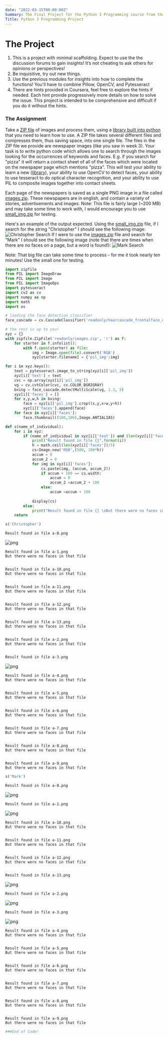 ```yaml
---
date: "2022-03-15T00:00:00Z"
Summary: The Final Project for the Python 3 Programming course from the University of Michigan
Title: Python 3 Programming Project
---
```

# The Project #
1. This is a project with minimal scaffolding. Expect to use the the discussion forums to gain insights! It’s not cheating to ask others for opinions or perspectives!
2. Be inquisitive, try out new things.
3. Use the previous modules for insights into how to complete the functions! You'll have to combine Pillow, OpenCV, and Pytesseract
4. There are hints provided in Coursera, feel free to explore the hints if needed. Each hint provide progressively more details on how to solve the issue. This project is intended to be comprehensive and difficult if you do it without the hints.

### The Assignment ###
Take a [ZIP file](https://en.wikipedia.org/wiki/Zip_(file_format)) of images and process them, using a [library built into python](https://docs.python.org/3/library/zipfile.html) that you need to learn how to use. A ZIP file takes several different files and compresses them, thus saving space, into one single file. The files in the ZIP file we provide are newspaper images (like you saw in week 3). Your task is to write python code which allows one to search through the images looking for the occurrences of keywords and faces. E.g. if you search for "pizza" it will return a contact sheet of all of the faces which were located on the newspaper page which mentions "pizza". This will test your ability to learn a new ([library](https://docs.python.org/3/library/zipfile.html)), your ability to use OpenCV to detect faces, your ability to use tesseract to do optical character recognition, and your ability to use PIL to composite images together into contact sheets.

Each page of the newspapers is saved as a single PNG image in a file called [images.zip](./readonly/images.zip). These newspapers are in english, and contain a variety of stories, advertisements and images. Note: This file is fairly large (~200 MB) and may take some time to work with, I would encourage you to use [small_img.zip](./readonly/small_img.zip) for testing.

Here's an example of the output expected. Using the [small_img.zip](./readonly/small_img.zip) file, if I search for the string "Christopher" I should see the following image:
![Christopher Search](./readonly/small_project.png)
If I were to use the [images.zip](./readonly/images.zip) file and search for "Mark" I should see the following image (note that there are times when there are no faces on a page, but a word is found!):
![Mark Search](./readonly/large_project.png)

Note: That big file can take some time to process - for me it took nearly ten minutes! Use the small one for testing.


```python
import zipfile
from PIL import ImageDraw
from PIL import Image
from PIL import ImageOps
import pytesseract
import cv2 as cv
import numpy as np
import math
import os

# loading the face detection classifier
face_cascade = cv.CascadeClassifier('readonly/haarcascade_frontalface_default.xml')

# the rest is up to you!
xyz = {}
with zipfile.ZipFile('readonly/images.zip', 'r') as f:
    for starter in f.infolist():
        with f.open(starter) as file:
            img = Image.open(file).convert('RGB')
            xyz[starter.filename] = {'pil_img':img}
```


```python
for i in xyz.keys():
    text = pytesseract.image_to_string(xyz[i]['pil_img'])
    xyz[i]['text'] = text    
    cvc = np.array(xyz[i]['pil_img']) 
    vg = cv.cvtColor(cvc, cv.COLOR_BGR2GRAY)
    bxing = face_cascade.detectMultiScale(vg, 1.3, 5)
    xyz[i]['faces'] = []
    for x,y,w,h in bxing:
        face = xyz[i]['pil_img'].crop((x,y,x+w,y+h))
        xyz[i]['faces'].append(face)
    for face in xyz[i]['faces']:
        face.thumbnail((100,100),Image.ANTIALIAS)
```


```python
def s(name_of_individual):
    for i in xyz:
        if (name_of_individual in xyz[i]['text']) and (len(xyz[i]['faces']) != 0):
            print("Result found in file {}".format(i))
            h = math.ceil(len(xyz[i]['faces'])/5)
            cs=Image.new('RGB',(500, 100*h))
            accum = 0
            accum_2 = 0
            for img in xyz[i]['faces']:
                cs.paste(img, (accum, accum_2))
                if accum + 100 == cs.width:
                    accum = 0
                    accum_2 =accum_2 + 100
                else:
                    accum =accum + 100
                        
            display(cs)
        else:
            print("Result found in file {} \nBut there were no faces in that file\n\n".format(i))
    return
```


```python
s('Christopher')
```

    Result found in file a-0.png



    
![png](./Untitled_4_1.png)
    


    Result found in file a-1.png 
    But there were no faces in that file
    
    
    Result found in file a-10.png 
    But there were no faces in that file
    
    
    Result found in file a-11.png 
    But there were no faces in that file
    
    
    Result found in file a-12.png 
    But there were no faces in that file
    
    
    Result found in file a-13.png 
    But there were no faces in that file
    
    
    Result found in file a-2.png 
    But there were no faces in that file
    
    
    Result found in file a-3.png



    
![png](./Untitled_4_3.png)
    


    Result found in file a-4.png 
    But there were no faces in that file
    
    
    Result found in file a-5.png 
    But there were no faces in that file
    
    
    Result found in file a-6.png 
    But there were no faces in that file
    
    
    Result found in file a-7.png 
    But there were no faces in that file
    
    
    Result found in file a-8.png 
    But there were no faces in that file
    
    
    Result found in file a-9.png 
    But there were no faces in that file
    
    



```python
s('Mark')
```

    Result found in file a-0.png



    
![png](./Untitled_5_1.png)
    


    Result found in file a-1.png



    
![png](./Untitled_5_3.png)
    


    Result found in file a-10.png 
    But there were no faces in that file
    
    
    Result found in file a-11.png 
    But there were no faces in that file
    
    
    Result found in file a-12.png 
    But there were no faces in that file
    
    
    Result found in file a-13.png



    
![png](./Untitled_5_5.png)
    


    Result found in file a-2.png



    
![png](./Untitled_5_7.png)
    


    Result found in file a-3.png



    
![png](./Untitled_5_9.png)
    


    Result found in file a-4.png 
    But there were no faces in that file
    
    
    Result found in file a-5.png 
    But there were no faces in that file
    
    
    Result found in file a-6.png 
    But there were no faces in that file
    
    
    Result found in file a-7.png 
    But there were no faces in that file
    
    
    Result found in file a-8.png 
    But there were no faces in that file
    
    
    Result found in file a-9.png 
    But there were no faces in that file
   



```python
###End of Code!
```
